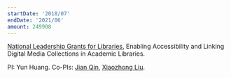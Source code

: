 ```yaml
---
startDate: '2018/07'
endDate: '2021/06'
amount: 249908
---
```

[National Leadership Grants for Libraries](http://www.imls.gov/), Enabling Accessibility and Linking Digital Media Collections in Academic Libraries.

<!--divider-->

PI: Yun Huang. Co-PIs: [Jian Qin](http://jianqin.metadataetc.org/), [Xiaozhong Liu](http://xiaozhong.website2.me/).